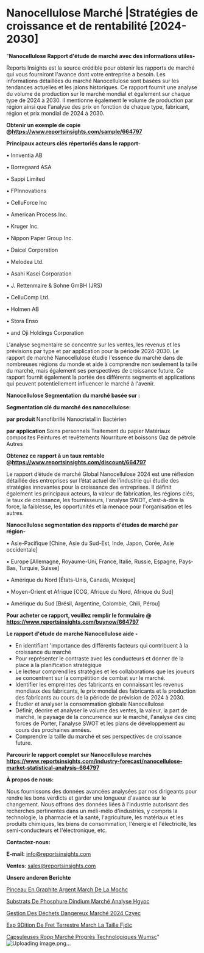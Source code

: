 # Nanocellulose Marché |Stratégies de croissance et de rentabilité [2024-2030]

"<strong>Nanocellulose Rapport d'étude de marché avec des informations utiles-</strong>

Reports Insights est la source crédible pour obtenir les rapports de marché qui vous fourniront l'avance dont votre entreprise a besoin. Les informations détaillées du marché Nanocellulose sont basées sur les tendances actuelles et les jalons historiques. Ce rapport fournit une analyse du volume de production sur le marché mondial et également sur chaque type de 2024 à 2030. Il mentionne également le volume de production par région ainsi que l'analyse des prix en fonction de chaque type, fabricant, région et prix mondial de 2024 à 2030.

<strong><b>Obtenir un exemple de copie @</b></strong><a href=https://www.reportsinsights.com/sample/664797><strong><b>https://www.reportsinsights.com/sample/664797</b></strong></a>

<b>Principaux acteurs clés répertoriés dans le rapport-</b>

<b> </b>• Innventia AB

• Borregaard ASA

• Sappi Limited

• FPInnovations

• CelluForce Inc

• American Process Inc.

• Kruger Inc.

• Nippon Paper Group Inc.

• Daicel Corporation

• Melodea Ltd.

• Asahi Kasei Corporation

• J. Rettenmaire & Sohne GmBH (JRS)

• CelluComp Ltd.

• Holmen AB

• Stora Enso

• and Oji Holdings Corporation

L'analyse segmentaire se concentre sur les ventes, les revenus et les prévisions par type et par application pour la période 2024-2030. Le rapport de marché Nanocellulose étudie l'essence du marché dans de nombreuses régions du monde et aide à comprendre non seulement la taille du marché, mais également ses perspectives de croissance future. Ce rapport fournit également la portée des différents segments et applications qui peuvent potentiellement influencer le marché à l'avenir.

<strong>Nanocellulose Segmentation du marché basée sur :</strong>

<strong> Segmentation clé du marché des nanocellulose: </strong>

<strong> par produit </strong>
Nanofibrillé
Nanocristallin
Bactérien

<strong> par application </strong>
Soins personnels
Traitement du papier
Matériaux composites
Peintures et revêtements
Nourriture et boissons
Gaz de pétrole
Autres

<strong><b>Obtenez ce rapport à un taux rentable @</b></strong><a href=https://www.reportsinsights.com/discount/664797><strong><b>https://www.reportsinsights.com/discount/664797</b></strong></a>

Le rapport d’étude de marché Global Nanocellulose 2024 est une réflexion détaillée des entreprises sur l’état actuel de l’industrie qui étudie des stratégies innovantes pour la croissance des entreprises. Il définit également les principaux acteurs, la valeur de fabrication, les régions clés, le taux de croissance, les fournisseurs, l'analyse SWOT, c'est-à-dire la force, la faiblesse, les opportunités et la menace pour l'organisation et les autres.

<strong>Nanocellulose segmentation des rapports d'études de marché par région-</strong>

• Asie-Pacifique [Chine, Asie du Sud-Est, Inde, Japon, Corée, Asie occidentale]

• Europe [Allemagne, Royaume-Uni, France, Italie, Russie, Espagne, Pays-Bas, Turquie, Suisse]

• Amérique du Nord [États-Unis, Canada, Mexique]

• Moyen-Orient et Afrique [CCG, Afrique du Nord, Afrique du Sud]

• Amérique du Sud [Brésil, Argentine, Colombie, Chili, Pérou]

<strong>Pour acheter ce rapport, veuillez remplir le formulaire @   <a href=https://www.reportsinsights.com/buynow/664797>https://www.reportsinsights.com/buynow/664797</a></strong>

<strong>Le rapport d'étude de marché Nanocellulose aide -</strong>
<ul>
  <li>En identifiant 'importance des différents facteurs qui contribuent à la croissance du marché</li>
  <li>Pour représenter le contraste avec les conducteurs et donner de la place à la planification stratégique</li>
  <li>Le lecteur comprend les stratégies et les collaborations que les joueurs se concentrent sur la compétition de combat sur le marché.</li>
  <li>Identifier les empreintes des fabricants en connaissant les revenus mondiaux des fabricants, le prix mondial des fabricants et la production des fabricants au cours de la période de prévision de 2024 à 2030.</li>
  <li>Étudier et analyser la consommation globale Nanocellulose</li>
  <li>Définir, décrire et analyser le volume des ventes, la valeur, la part de marché, le paysage de la concurrence sur le marché, l'analyse des cinq forces de Porter, l'analyse SWOT et les plans de développement au cours des prochaines années.</li>
  <li>Comprendre la taille du marché et ses perspectives de croissance future.</li>
</ul>

<strong>Parcourir le rapport complet sur Nanocellulose marchés <a href=https://www.reportsinsights.com/industry-forecast/nanocellulose-market-statistical-analysis-664797>https://www.reportsinsights.com/industry-forecast/nanocellulose-market-statistical-analysis-664797</a></strong>

<strong>À propos de nous:</strong>

Nous fournissons des données avancées analysées par nos dirigeants pour rendre les bons verdicts et garder une longueur d'avance sur le changement. Nous offrons des données liées à l'industrie autorisant des recherches pertinentes dans un méli-mélo d'industries, y compris la technologie, la pharmacie et la santé, l'agriculture, les matériaux et les produits chimiques, les biens de consommation, l'énergie et l'électricité, les semi-conducteurs et l'électronique, etc.

<strong>Contactez-nous:</strong>

<strong>E-mail:</strong> <a href=mailto:info@reportsinsights.com>info@reportsinsights.com</a>

<strong>Ventes</strong>: <a href=mailto:sales@reportsinsights.com>sales@reportsinsights.com</a>

<strong>Unsere anderen Berichte</strong>

<a href=https://www.linkedin.com/pulse/pinceau-en-graphite-argent%C3%A9-march%C3%A9-de-la-mochc/>Pinceau En Graphite Argent March De La Mochc</a>

<a href=https://www.linkedin.com/pulse/substrats-de-phosphure-dindium-marché-analyse-hgyoc/>Substrats De Phosphure Dindium Marché Analyse Hgyoc</a>

<a href=https://www.linkedin.com/pulse/gestion-des-déchets-dangereux-marché-2024-czyec/>Gestion Des Déchets Dangereux Marché 2024 Czyec</a>

<a href=https://www.linkedin.com/pulse/exp%C3%A9dition-de-fret-terrestre-march%C3%A9-la-taille-fjdic/>Exp 9Dition De Fret Terrestre March La Taille Fjdic</a>

<a href=https://www.linkedin.com/pulse/capsuleuses-ropp-marché-progrès-technologiques-wumsc/>Capsuleuses Ropp Marché Progrès Technologiques Wumsc</a>"
![Uploading image.png…]()
